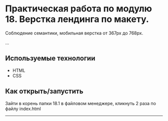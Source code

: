 # Практическая работа по модулю 18. Верстка лендинга по макету.


Соблюдение семантики, мобильная верстка от 367рх до 768рх.

…

## Используемые технологии

* HTML
* CSS
 



## Как открыть/запустить

Зайти в корень папки 18.1 в файловом менеджере, кликнуть 2 раза по файлу index.html


---

